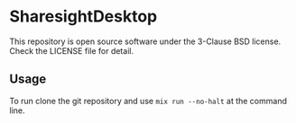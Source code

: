 # SharesightDesktop

This repository is open source software under the 3-Clause BSD license. Check
the LICENSE file for detail.

## Usage

To run clone the git repository and use `mix run --no-halt` at the command line.